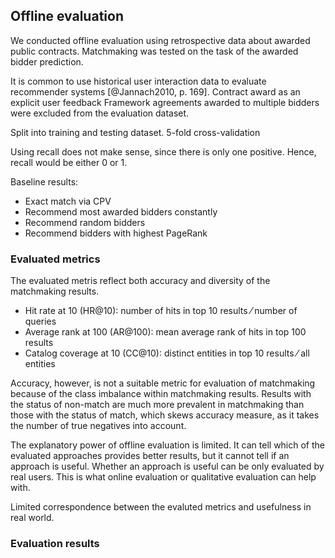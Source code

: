 ## Offline evaluation

<!--
### Implementation notes

* Start a new Clojure project `matchmaker-evaluation`.
* Evaluation accepts input in EDN with matchmaking results.
* Define a schema of the matchmaking results:
  * Rank: HR@k, MRR@k
  * CC@k (catalog coverage)
* Copy and paste evalution metrics from the original `matchmaker` project.
* Incanter visualizations
-->

We conducted offline evaluation using retrospective data about awarded public contracts.
Matchmaking was tested on the task of the awarded bidder prediction.

It is common to use historical user interaction data to evaluate recommender systems [@Jannach2010, p. 169].
Contract award as an explicit user feedback
Framework agreements awarded to multiple bidders were excluded from the evaluation dataset.

Split into training and testing dataset.
5-fold cross-validation

Using recall does not make sense, since there is only one positive. Hence, recall would be either 0 or 1.
<!-- = unary rating -->

Baseline results:

* Exact match via CPV
* Recommend most awarded bidders constantly
* Recommend random bidders
* Recommend bidders with highest PageRank

<!--
TODO: Refer to Maidel (2008) in the discussion of setting the weights of expanded concepts:
* V. Maidel, P. Shoval, B. Shapira, and M. Taieb-Maimon, Evaluation of an ontology- content based filtering method for a personalized newspaper, Proceedings of the 2008 ACM Conference on Recommender Systems (RecSys ’08) Lawsanne, Switzerland) (Pearl Pu, Derek Bridge, Bamshad Mobasher, and Francisco Ricci, eds.), ACM, 2008, pp. 91–98.
Additionally, Maidel (ibid.) showed that weighting concepts (e.g., by TF-IDF) does not have an impact.

Discuss internal validity of the proposed evaluation design:
*"Internal validity refers to the extent to which the effects observed are due to the controlled test conditions (e.g., the varying of a recommendation algorithm’s parameters) instead of differences in the set of participants   (predispositions) or uncontrolled/unknown external effects."* [@Jannach2010, p. 168]
-->

### Evaluated metrics

The evaluated metris reflect both accuracy and diversity of the matchmaking results.

* Hit rate at 10 (HR@10): number of hits in top 10 results ⁄ number of queries
  <!-- More commonly named HitRatio -->
* Average rank at 100 (AR@100): mean average rank of hits in top 100 results
* Catalog coverage at 10 (CC@10): distinct entities in top 10 results ⁄ all entities

<!--
Why did we drop Mean Reciprocal Rank (MRR)?

Diversity of results is often low in case-based recommenders based on similarity-based retrieval.
There are several strategies to mitigate this issue:
- Bounded greedy selection: minimizes total similarity in the result set, while maximizing total similarity of the result set to the query.
-->

<!--
http://videolectures.net/eswc2014_di_noia_linked/?q=di%20noia
The task 2 of the challenge used F1-measure @ top 5.
The evaluation of task 3 on diversity is evaluated using intra-list diversity (ILD) with only dcterms:subject and dbo:author. We can also restrict the ILD to few properties (or property paths).
-->

Accuracy, however, is not a suitable metric for evaluation of matchmaking because of the class imbalance within matchmaking results. <!-- [@Christen2012] -->
Results with the status of non-match are much more prevalent in matchmaking than those with the status of match, which skews accuracy measure, as it takes the number of true negatives into account.

<!--
User coverage: a share of bidders for which the system is able of recommending contracts.
Use a more content-based approach (leveraging data from ARES) for cold-start users (i.e. those without an awarded contract)?
Alternative solutions:
* Users may subscribe to recommendations for other users. For example, they may be asked to list their competitors, who were awarded public contracts, and be subscribed to their recommendations.
* Ask users to rate a sample of public contracts either as relevant or irrelevant. The sample must be chosen in order to maximize the insight learnt from the rating, e.g., the sample should be generated dynamically to increase its overall diversity.
-->

The explanatory power of offline evaluation is limited.
It can tell which of the evaluated approaches provides better results, but it cannot tell if an approach is useful.
Whether an approach is useful can be only evaluated by real users.
This is what online evaluation or qualitative evaluation can help with.

Limited correspondence between the evaluted metrics and usefulness in real world.

### Evaluation results

<!--
Evaluate statistical significance using Wilcoxon signed-rank test.
-->
